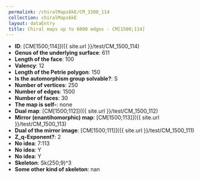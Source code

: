 ```yaml
--- 
 permalink: /chiralMaps6kE/CM_1500_114 
 collection: chiralMaps6kE
 layout: dataEntry
 title: Chiral maps up to 6000 edges - CM[1500;114]
---
```


- **ID**: [CM[1500;114]]({{ site.url }}/test/CM_1500_114)
- **Genus of the underlying surface**: 611
- **Length of the face**: 100
- **Valency**: 12
- **Length of the Petrie polygon**: 150
- **Is the automorphism group solvable?**: S
- **Number of vertices**: 250
- **Number of edges**: 1500
- **Number of faces**: 30
- **The map is self-**: none
- **Dual map**: [CM[1500;112]]({{ site.url }}/test/CM_1500_112)
- **Mirror (enantihomorphic) map**: [CM[1500;113]]({{ site.url }}/test/CM_1500_113)
- **Dual of the mirror image**: [CM[1500;111]]({{ site.url }}/test/CM_1500_111)
- **Z_q-Exponent?**: 2
- **No idea**:  7:113
- **No idea**: Y
- **No idea**: Y
- **Skeleton**: Sk(250;9)^3
- **Some other kind of skeleton**: nan
